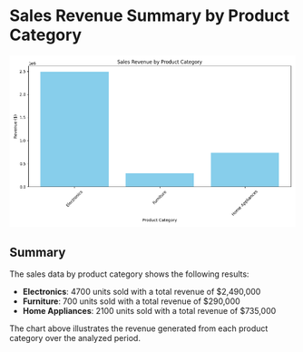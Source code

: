 # Sales Revenue Summary by Product Category

![Sales Revenue by Product Category](./sales_product_summary.png)

## Summary
The sales data by product category shows the following results:

- **Electronics**: 4700 units sold with a total revenue of $2,490,000
- **Furniture**: 700 units sold with a total revenue of $290,000
- **Home Appliances**: 2100 units sold with a total revenue of $735,000

The chart above illustrates the revenue generated from each product category over the analyzed period.